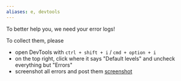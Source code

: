 ```yaml
---
aliases: e, devtools
---
```


To better help you, we need your error logs!

To collect them, please
- open DevTools with `ctrl + shift + i` / `cmd + option + i`
- on the top right, click where it says "Default levels" and uncheck everything but "Errors"
- screenshot all errors and post them
[screenshot](https://cdn.discordapp.com/attachments/1033680203433660458/1236696362897375303/image.png)